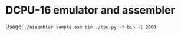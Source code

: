 DCPU-16 emulator and assembler
==============================

Usage:
    ```
    ./assembler sample.asm bin
    ./cpu.py -f bin -l 2000
    ```
